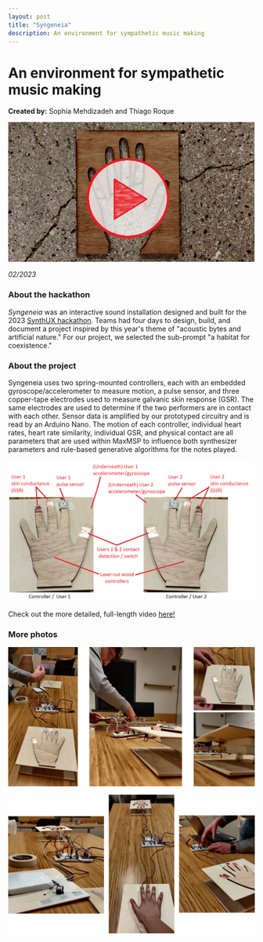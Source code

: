 ```yaml
---
layout: post
title: "Syngeneia"
description: An environment for sympathetic music making
---
```


# An environment for sympathetic music making #

**Created by:** Sophia Mehdizadeh and Thiago Roque

[![Promo video](/assets/images/Capture_Syngeneia.jpg)](https://youtu.be/Ip0Yg3OfSAw)

*02/2023*

### About the hackathon ###

*Syngeneia* was an interactive sound installation designed and built for the 2023 [SynthUX hackathon](https://www.synthux.academy/events/hackathon-2023).
Teams had four days to design, build, and document a project inspired by this year's theme of "acoustic bytes and artificial nature." For our project, we selected
the sub-prompt "a habitat for coexistence."

### About the project ###

Syngeneia uses two spring-mounted controllers, each with an embedded gyroscope/accelerometer to measure motion, a pulse sensor, and three copper-tape electrodes used to measure galvanic skin response (GSR). The same electrodes are used to determine if the two performers are in contact with each other. Sensor data is amplified by our prototyped circuitry and is read by an Arduino Nano. The motion of each controller, individual heart rates, heart rate similarity, individual GSR, and physical contact are all parameters that are used within MaxMSP to influence both synthesizer parameters and rule-based generative algorithms for the notes played.

![diagram](/assets/images/Syngeneia_diagram.png)

Check out the more detailed, full-length video [here!](https://youtu.be/eGP5dM2umB0)

### More photos ###

![syngeneia1](/assets/images/syngeneia1.png)

![syngeneia2](/assets/images/syngeneia2.png)
